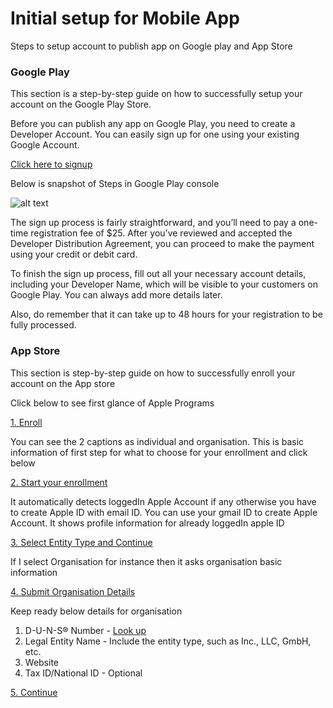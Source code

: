 # Initial setup for Mobile App
Steps to setup account to publish app on Google play and App Store

### Google Play
This section is a step-by-step guide on how to successfully setup your account on the Google Play Store.

Before you can publish any app on Google Play, you need to create a Developer Account. You can easily sign up for one using your existing Google Account.

[Click here to signup](https://play.google.com/apps/publish/signup/)

Below is snapshot of Steps in Google Play console

![alt text](https://themanifest.com/sites/default/files/inline-images/google_developer_account_sign_up.png)

The sign up process is fairly straightforward, and you’ll need to pay a one-time registration fee of $25. After you’ve reviewed and accepted the Developer Distribution Agreement, you can proceed to make the payment using your credit or debit card.

To finish the sign up process, fill out all your necessary account details, including your Developer Name, which will be visible to your customers on Google Play. You can always add more details later.

Also, do remember that it can take up to 48 hours for your registration to be fully processed.

### App Store
This section is step-by-step guide on how to successfully enroll your account on the App store

Click below to see first glance of Apple Programs

[1. Enroll](https://developer.apple.com/programs/enroll/)

You can see the 2 captions as individual and organisation. This is basic information of first step for what to choose for your enrollment and click below

[2. Start your enrollment](https://developer.apple.com/programs/enroll/)

It automatically detects loggedIn Apple Account if any otherwise you have to create Apple ID with email ID. You can use your gmail ID to create Apple Account. It shows profile information for already loggedIn apple ID

[3. Select Entity Type and Continue](https://developer.apple.com/programs/enroll/)

If I select Organisation for instance then it asks organisation basic information

[4. Submit Organisation Details](https://developer.apple.com/enroll/organization/)

Keep ready below details for organisation
1. D-U-N-S® Number - [Look up](https://developer.apple.com/enroll/duns-lookup/)
2. Legal Entity Name - Include the entity type, such as Inc., LLC, GmbH, etc.
3. Website
4. Tax ID/National ID - Optional

[5. Continue](https://developer.apple.com/enroll/organization/)



















